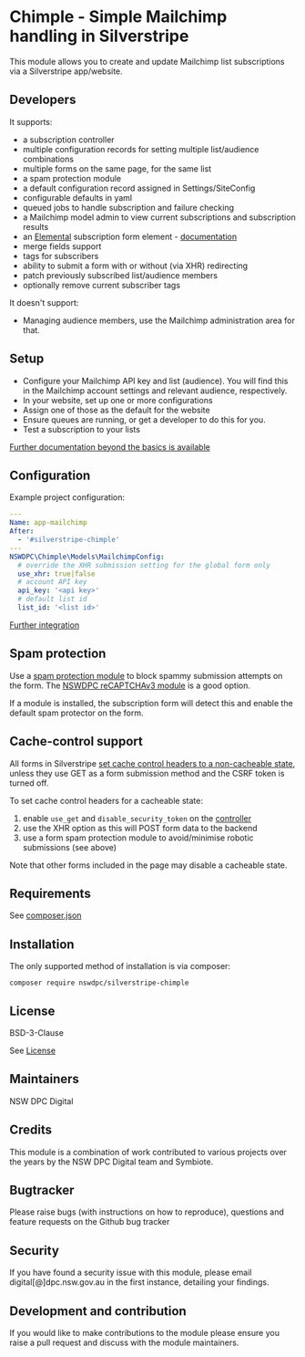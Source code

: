# Chimple - Simple Mailchimp handling in Silverstripe

This module allows you to create and update Mailchimp list subscriptions via a Silverstripe app/website.

## Developers

It supports:

+ a subscription controller
+ multiple configuration records for setting multiple list/audience combinations
+ multiple forms on the same page, for the same list
+ a spam protection module
+ a default configuration record assigned in Settings/SiteConfig
+ configurable defaults in yaml
+ queued jobs to handle subscription and failure checking
+ a Mailchimp model admin to view current subscriptions and subscription results
+ an [Elemental](https://github.com/silverstripe/silverstripe-elemental) subscription form element - [documentation](./docs/en/003_elemental.md)
+ merge fields support
+ tags for subscribers
+ ability to submit a form with or without (via XHR) redirecting
+ patch previously subscribed list/audience members
+ optionally remove current subscriber tags

It doesn't support:

+ Managing audience members, use the Mailchimp administration area for that.

## Setup

+ Configure your Mailchimp API key and list (audience). You will find this in the Mailchimp account settings and relevant audience, respectively.
+ In your website, set up one or more configurations
+ Assign one of those as the default for the website
+ Ensure queues are running, or get a developer to do this for you.
+ Test a subscription to your lists

[Further documentation beyond the basics is available](./docs/en/001_index.md)

## Configuration

Example project configuration:

```yaml
---
Name: app-mailchimp
After:
  - '#silverstripe-chimple'
---
NSWDPC\Chimple\Models\MailchimpConfig:
  # override the XHR submission setting for the global form only
  use_xhr: true|false
  # account API key
  api_key: '<api key>'
  # default list id
  list_id: '<list id>'
```

[Further integration](./docs/en/002_integration.md)

## Spam protection

Use a [spam protection module](https://github.com/silverstripe/silverstripe-spamprotection) to block spammy submission attempts on the form. The [NSWDPC reCAPTCHAv3 module](https://github.com/nswdpc/silverstripe-recaptcha-v3) is a good option.

If a module is installed, the subscription form will detect this and enable the default spam protector on the form.

## Cache-control support

All forms in Silverstripe [set cache control headers to a non-cacheable state](https://docs.silverstripe.org/en/4/developer_guides/performance/http_cache_headers/#http-cache-headers), unless they use GET as a form submission method and the CSRF token is turned off.

To set cache control headers for a cacheable state:

1. enable `use_get` and  `disable_security_token` on the [controller](/blob/master/src/Controllers/ChimpleController.php)
1. use the XHR option as this will POST form data to the backend
1. use a form spam protection module to avoid/minimise robotic submissions (see above)

Note that other forms included in the page may disable a cacheable state.

## Requirements

See [composer.json](./composer.json)

## Installation

The only supported method of installation is via composer:

```shell
composer require nswdpc/silverstripe-chimple
```

## License

BSD-3-Clause

See [License](./LICENSE.md)

## Maintainers

NSW DPC Digital

## Credits

This module is a combination of work contributed to various projects over the years by the NSW DPC Digital team and Symbiote.

## Bugtracker

Please raise bugs (with instructions on how to reproduce), questions and feature requests on the Github bug tracker

## Security

If you have found a security issue with this module, please email digital[@]dpc.nsw.gov.au in the first instance, detailing your findings.

## Development and contribution

If you would like to make contributions to the module please ensure you raise a pull request and discuss with the module maintainers.
